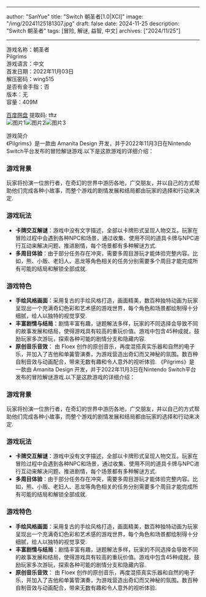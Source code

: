 
---
author: "SanYue"
title: "Switch 朝圣者[1.0|XCI]"
image: "/img/20241125181307.jpg"
draft: false
date: 2024-11-25
description: "Switch 朝圣者"
tags: [冒险, 解谜, 益智, 中文]
archives: ["2024/11/25"]

---

游戏名称：朝圣者   
Pilgrims    
游戏语言：中文  
首发日期：2022年11月03日  
解压密码：wing515  
是否有金手指：否  
版本：无   
容量：409M

[百度网盘](https://pan.baidu.com/s/1OBVcskJ_3WcbKpE_Ycn_8Q) 提取码: tftz  
![图片1](/img/c1c828.jpg)![图片2](/img/3ded9c.jpg)![图片3](/img/b1c9e0.jpg)  

游戏简介  
《Pilgrims》是一款由 Amanita Design 开发，并于2022年11月3日在Nintendo Switch平台发布的冒险解谜游戏.以下是这款游戏的详细介绍：

### 游戏背景
玩家将扮演一位旅行者，在奇幻的世界中游历各地，广交朋友，并以自己的方式帮助他们完成各种小故事，而整个游戏的剧情发展和结局都由玩家的选择和行动来决定.

### 游戏玩法
- **卡牌交互解谜**：游戏中没有文字描述，全部以卡牌形式呈现人物交互。玩家在冒险过程中会遇到各种NPC和场景，通过收集、使用不同的道具卡牌与NPC进行互动来解决问题、推进剧情，每个场景都有多种解谜方式.
- **多周目体验**：由于部分任务存在冲突，需要多周目游玩才能体验完整内容。比如，熊、小贩、老妇人、恶龙等角色相关的任务分别需要多个周目才能完成所有可能的结局和解锁全部成就.

### 游戏特色
- **手绘风格画面**：采用复古的手绘风格打造，画面精美，数百种独特动画为玩家呈现出一个充满奇幻色彩和艺术感的游戏世界，每个角色和场景都绘制得十分细腻，给人以独特的视觉享受.
- **丰富剧情与结局**：剧情丰富有趣，谜题解法多样，玩家的不同选择会导致不同的故事发展和结局，使得游戏具有较高的重玩价值。游戏中包含45种成就，鼓励玩家多次游玩，探索各种可能的剧情分支和隐藏内容.
- **原创音乐音效**： 由 Floex 创作的原创音乐，再度混搭真实乐器和自然的电子乐，并加入了吉他和单簧管演奏，为游戏营造出奇幻而又神秘的氛围。数百种自制音效与动画配合，带来无数有趣和令人意外的视听体验.
《Pilgrims》是一款由 Amanita Design 开发，并于2022年11月3日在Nintendo Switch平台发布的冒险解谜游戏.以下是这款游戏的详细介绍：

### 游戏背景
玩家将扮演一位旅行者，在奇幻的世界中游历各地，广交朋友，并以自己的方式帮助他们完成各种小故事，而整个游戏的剧情发展和结局都由玩家的选择和行动来决定.

### 游戏玩法
- **卡牌交互解谜**：游戏中没有文字描述，全部以卡牌形式呈现人物交互。玩家在冒险过程中会遇到各种NPC和场景，通过收集、使用不同的道具卡牌与NPC进行互动来解决问题、推进剧情，每个场景都有多种解谜方式.
- **多周目体验**：由于部分任务存在冲突，需要多周目游玩才能体验完整内容。比如，熊、小贩、老妇人、恶龙等角色相关的任务分别需要多个周目才能完成所有可能的结局和解锁全部成就.

### 游戏特色
- **手绘风格画面**：采用复古的手绘风格打造，画面精美，数百种独特动画为玩家呈现出一个充满奇幻色彩和艺术感的游戏世界，每个角色和场景都绘制得十分细腻，给人以独特的视觉享受.
- **丰富剧情与结局**：剧情丰富有趣，谜题解法多样，玩家的不同选择会导致不同的故事发展和结局，使得游戏具有较高的重玩价值。游戏中包含45种成就，鼓励玩家多次游玩，探索各种可能的剧情分支和隐藏内容.
- **原创音乐音效**： 由 Floex 创作的原创音乐，再度混搭真实乐器和自然的电子乐，并加入了吉他和单簧管演奏，为游戏营造出奇幻而又神秘的氛围。数百种自制音效与动画配合，带来无数有趣和令人意外的视听体验.
 

